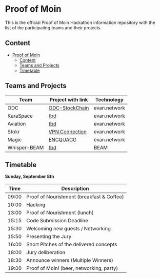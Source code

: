 # Proof of Moin

This is the official Proof of Moin Hackathon information repository with the list of the participating teams and their projects.

## Content

- [Proof of Moin](#proof-of-moin)
  - [Content](#content)
  - [Teams and Projects](#teams-and-projects)
  - [Timetable](#timetable)

## Teams and Projects

| Team         | Project with link                                               | Technology   |
| ------------ | --------------------------------------------------------------- | ------------ |
| ODC          | [ODC-StockChain](https://github.com/proofofmoin/ODC-StockChain) | evan.network |
| KaraSpace    | [tbd](#)                                                        | evan.network |
| Aviation     | [tbd](#)                                                        | evan.network |
| Stokr        | [VPN Connection](https://github.com/proofofmoin/DAuth)          | evan.network |
| Magic        | [ENCQUACG](https://github.com/proofofmoin/ENCQUACG)             | evan.network |
| Whisper-BEAM | [tbd](#)                                                        | BEAM         |

## Timetable

**Sunday, September 8th**

| Time  | Description                               |
| ----- | ----------------------------------------- |
| 09:00 | Proof of Nourishment (breakfast & Coffee) |
| 10:00 | Hacking                                   |
| 13:00 | Proof of Nourishment (lunch)              |
| 15:15 | Code Submission Deadline                  |
| 15:30 | Welcoming new guests / Networking         |
| 15:50 | Presenting the Jury                       |
| 16:00 | Short Pitches of the delivered concepts   |
| 18:00 | Jury deliberation                         |
| 18:30 | Announce winners (Multiple Winners)       |
| 19:00 | Proof of Moin! (beer, networking, party)  |
